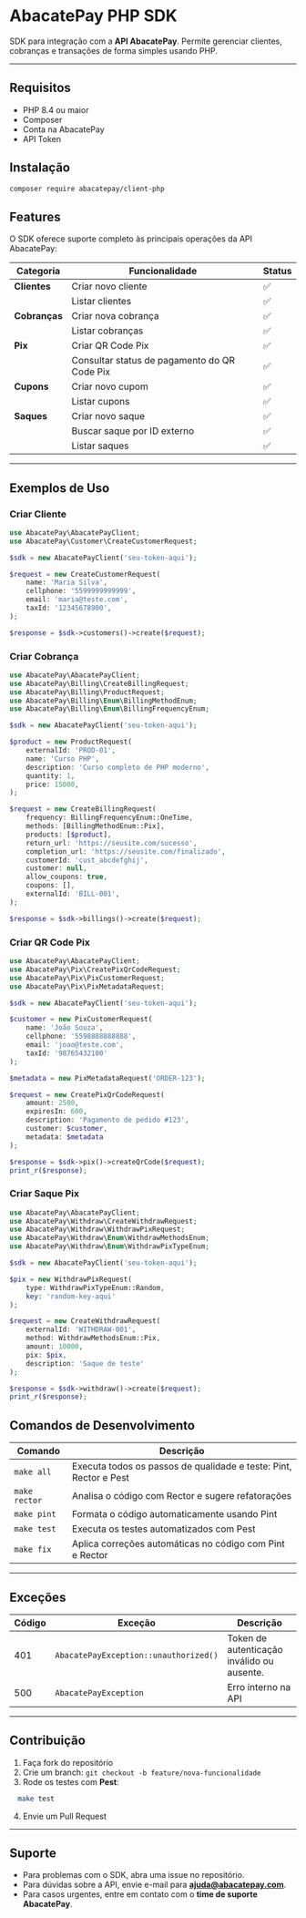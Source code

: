 # AbacatePay PHP SDK

SDK para integração com a **API AbacatePay**.
Permite gerenciar clientes, cobranças e transações de forma simples usando PHP.

---
## Requisitos

- PHP 8.4 ou maior
- Composer
- Conta na AbacatePay
- API Token

## Instalação

```bash
composer require abacatepay/client-php
```

## Features

O SDK oferece suporte completo às principais operações da API AbacatePay:

|Categoria|Funcionalidade|Status|
|---|---|---|
|**Clientes**|Criar novo cliente|✅|
||Listar clientes|✅|
|**Cobranças**|Criar nova cobrança|✅|
||Listar cobranças|✅|
|**Pix**|Criar QR Code Pix|✅|
||Consultar status de pagamento do QR Code Pix|✅|
|**Cupons**|Criar novo cupom|✅|
||Listar cupons|✅|
|**Saques**|Criar novo saque|✅|
||Buscar saque por ID externo|✅|
||Listar saques|✅|

---

## Exemplos de Uso

### Criar Cliente

```php
use AbacatePay\AbacatePayClient;
use AbacatePay\Customer\CreateCustomerRequest;

$sdk = new AbacatePayClient('seu-token-aqui');

$request = new CreateCustomerRequest(
    name: 'Maria Silva',
    cellphone: '5599999999999',
    email: 'maria@teste.com',
    taxId: '12345678900',
);

$response = $sdk->customers()->create($request);
```

### Criar Cobrança

```php
use AbacatePay\AbacatePayClient;
use AbacatePay\Billing\CreateBillingRequest;
use AbacatePay\Billing\ProductRequest;
use AbacatePay\Billing\Enum\BillingMethodEnum;
use AbacatePay\Billing\Enum\BillingFrequencyEnum;

$sdk = new AbacatePayClient('seu-token-aqui');

$product = new ProductRequest(
    externalId: 'PROD-01',
    name: 'Curso PHP',
    description: 'Curso completo de PHP moderno',
    quantity: 1,
    price: 15000,
);

$request = new CreateBillingRequest(
    frequency: BillingFrequencyEnum::OneTime,
    methods: [BillingMethodEnum::Pix],
    products: [$product],
    return_url: 'https://seusite.com/sucesso',
    completion_url: 'https://seusite.com/finalizado',
    customerId: 'cust_abcdefghij',
    customer: null,
    allow_coupons: true,
    coupons: [],
    externalId: 'BILL-001',
);

$response = $sdk->billings()->create($request);
```

### Criar QR Code Pix

```php
use AbacatePay\AbacatePayClient;
use AbacatePay\Pix\CreatePixQrCodeRequest;
use AbacatePay\Pix\PixCustomerRequest;
use AbacatePay\Pix\PixMetadataRequest;

$sdk = new AbacatePayClient('seu-token-aqui');

$customer = new PixCustomerRequest(
    name: 'João Souza',
    cellphone: '5598888888888',
    email: 'joao@teste.com',
    taxId: '98765432100'
);

$metadata = new PixMetadataRequest('ORDER-123');

$request = new CreatePixQrCodeRequest(
    amount: 2500,
    expiresIn: 600,
    description: 'Pagamento de pedido #123',
    customer: $customer,
    metadata: $metadata
);

$response = $sdk->pix()->createQrCode($request);
print_r($response);
```

### Criar Saque Pix

```php
use AbacatePay\AbacatePayClient;
use AbacatePay\Withdraw\CreateWithdrawRequest;
use AbacatePay\Withdraw\WithdrawPixRequest;
use AbacatePay\Withdraw\Enum\WithdrawMethodsEnum;
use AbacatePay\Withdraw\Enum\WithdrawPixTypeEnum;

$sdk = new AbacatePayClient('seu-token-aqui');

$pix = new WithdrawPixRequest(
    type: WithdrawPixTypeEnum::Random,
    key: 'random-key-aqui'
);

$request = new CreateWithdrawRequest(
    externalId: 'WITHDRAW-001',
    method: WithdrawMethodsEnum::Pix,
    amount: 10000,
    pix: $pix,
    description: 'Saque de teste'
);

$response = $sdk->withdraw()->create($request);
print_r($response);
```

## Comandos de Desenvolvimento

| Comando       | Descrição                                                         |
| ------------- | ----------------------------------------------------------------- |
| `make all`    | Executa todos os passos de qualidade e teste: Pint, Rector e Pest |
| `make rector` | Analisa o código com Rector e sugere refatorações                 |
| `make pint`   | Formata o código automaticamente usando Pint                      |
| `make test`   | Executa os testes automatizados com Pest                          |
| `make fix`    | Aplica correções automáticas no código com Pint e Rector          |

---

## Exceções

| Código | Exceção                               | Descrição                 |
| ------ | ------------------------------------- | ------------------------- |
| 401    | `AbacatePayException::unauthorized()` | Token de autenticação inválido ou ausente. |
| 500    | `AbacatePayException`                 | Erro interno na API       |

---

## Contribuição

1. Faça fork do repositório
2. Crie um branch: `git checkout -b feature/nova-funcionalidade`
3. Rode os testes com **Pest**:

```bash
  make test
```
4. Envie um Pull Request

---

## Suporte

- Para problemas com o SDK, abra uma issue no repositório.
- Para dúvidas sobre a API, envie e-mail para **[ajuda@abacatepay.com](mailto:ajuda@abacatepay.com)**.
- Para casos urgentes, entre em contato com o **time de suporte AbacatePay**.

